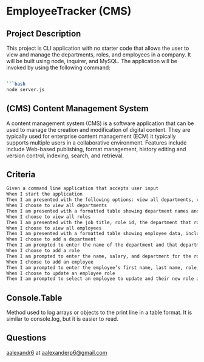 # EmployeeTracker (CMS)

## Project Description

This project is CLI application with no starter code that allows the user to view and manage the departments, roles, and employees in a company. It will be built using node, inquirer, and MySQL. The application will be invoked by using the following command:

```bash

```bash
node server.js
```

## (CMS) Content Management System

A content management system (CMS) is a software application that can be used to manage the creation and modification of digital content. They are typically used for enterprise content management (ECM) it typically supports multiple users in a collaborative environment. Features include include Web-based publishing, format management, history editing and version control, indexing, search, and retrieval.

## Criteria

```bash
Given a command line application that accepts user input
When I start the application
Then I am presented with the following options: view all departments, view all roles, view all employees, add a department, add a role, add an employee, and update an employee role
When I choose to view all departments
Then I am presented with a formatted table showing department names and department ids
When I choose to view all roles
Then I am presented with the job title, role id, the department that role belongs to, and the salary for that role
When I choose to view all employees
Then I am presented with a formatted table showing employee data, including employee ids, first names, last names, job titles, departments, salaries, and managers that the employees report to
When I choose to add a department
Then I am prompted to enter the name of the department and that department is added to the database
When I choose to add a role
Then I am prompted to enter the name, salary, and department for the role and that role is added to the database
When I choose to add an employee
Then I am prompted to enter the employee’s first name, last name, role, and manager and that employee is added to the database
When I choose to update an employee role
Then I am prompted to select an employee to update and their new role and this information is updated in the database 
```

## Console.Table

Method used to log arrays or objects to the print line in a table format. It is similar to console.log, but it is easier to read.

## Questions


[aalexandr6](https://github.com/aalexandr6) at aalexanderp6@gmail.com
